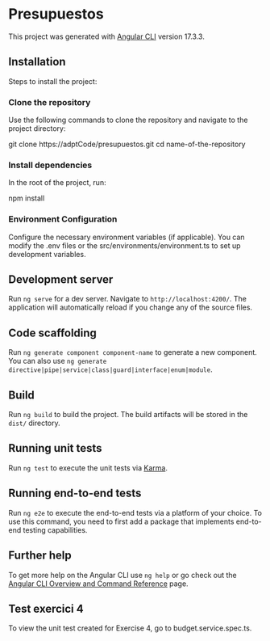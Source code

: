 # Presupuestos

This project was generated with [Angular CLI](https://github.com/angular/angular-cli) version 17.3.3.

## Installation

Steps to install the project:

### Clone the repository

Use the following commands to clone the repository and navigate to the project directory:

git clone https://adptCode/presupuestos.git
cd name-of-the-repository

### Install dependencies

In the root of the project, run:

npm install

### Environment Configuration

Configure the necessary environment variables (if applicable). You can modify the .env files or the src/environments/environment.ts to set up development variables.

## Development server

Run `ng serve` for a dev server. Navigate to `http://localhost:4200/`. The application will automatically reload if you change any of the source files.

## Code scaffolding

Run `ng generate component component-name` to generate a new component. You can also use `ng generate directive|pipe|service|class|guard|interface|enum|module`.

## Build

Run `ng build` to build the project. The build artifacts will be stored in the `dist/` directory.

## Running unit tests

Run `ng test` to execute the unit tests via [Karma](https://karma-runner.github.io).

## Running end-to-end tests

Run `ng e2e` to execute the end-to-end tests via a platform of your choice. To use this command, you need to first add a package that implements end-to-end testing capabilities.

## Further help

To get more help on the Angular CLI use `ng help` or go check out the [Angular CLI Overview and Command Reference](https://angular.io/cli) page.

## Test exercici 4

To view the unit test created for Exercise 4, go to budget.service.spec.ts.
